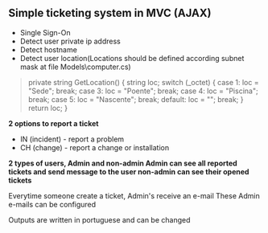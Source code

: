 ## Simple ticketing system in MVC (AJAX)

- Single Sign-On
- Detect user private ip address
- Detect hostname
- Detect user location(Locations should be defined according subnet mask at file Models\computer.cs) 

>private string GetLocation() 
> { 
>  string loc; switch (_octet) 
>  { 
>    case 1: loc = "Sede"; 
>      break; 
>    case 3: loc = "Poente"; 
>      break; 
>    case 4: loc = "Piscina"; 
>      break; 
>    case 5: loc = "Nascente"; 
>      break; 
>    default: loc = ""; break; 
>  } 
>  return loc; 
>}

**2 options to report a ticket**
- IN (incident) - report a problem
- CH (change) - report a change or installation


**2 types of users, Admin and non-admin Admin can see all reported tickets and send message to the user non-admin can see their opened tickets**

Everytime someone create a ticket, Admin's receive an e-mail These Admin e-mails can be configured

Outputs are written in portuguese and can be changed
